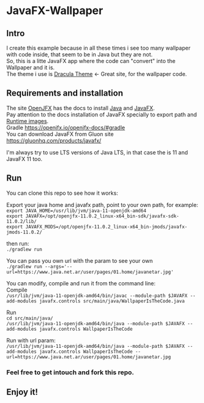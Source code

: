 # JavaFX-Wallpaper
## Intro 

I create this example because in all these times i see too many wallpaper with code inside, that seem to be in Java but they are not.  
So, this is a litte JavaFX app where the code can "convert" into the Wallpaper and it is.  
The theme i use is [Dracula Theme](https://draculatheme.com/) <- Great site, for the wallpaper code.   

## Requirements and installation
The site [OpenJFX](https://openjfx.io/)  has the docs to install [Java](https://openjfx.io/openjfx-docs/#install-java) and [JavaFX](https://openjfx.io/openjfx-docs/#install-javafx).  
Pay attention to the docs installation of JavaFX specially to export path and [Runtime images](https://openjfx.io/openjfx-docs/#modular).  
Gradle https://openjfx.io/openjfx-docs/#gradle  
You can download JavaFX from Gluon site https://gluonhq.com/products/javafx/


I'm always try to use LTS versions of Java LTS, in that case the is 11 and JavaFX 11 too.

## Run  
You can clone this repo to see how it works:  

Export your java home and javafx path, point to your own path, for example:  
`export JAVA_HOME=/usr/lib/jvm/java-11-openjdk-amd64`  
`export JAVAFX=/opt/openjfx-11.0.2_linux-x64_bin-sdk/javafx-sdk-11.0.2/lib/`  
`export JAVAFX_MODS=/opt/openjfx-11.0.2_linux-x64_bin-jmods/javafx-jmods-11.0.2/`  

then run:  
`./gradlew run`  

You can pass you own url with the param to see your own     
`./gradlew run --args='--url=https://www.java.net.ar/user/pages/01.home/javanetar.jpg'`  

You can modify, compile and run it from the command line:   
Compile  
`/usr/lib/jvm/java-11-openjdk-amd64/bin/javac --module-path $JAVAFX --add-modules javafx.controls src/main/java/WallpaperIsTheCode.java`

Run  
`cd src/main/java/`  
`/usr/lib/jvm/java-11-openjdk-amd64/bin/java --module-path $JAVAFX --add-modules javafx.controls WallpaperIsTheCode`   

Run with url param:  
`/usr/lib/jvm/java-11-openjdk-amd64/bin/java --module-path $JAVAFX --add-modules javafx.controls WallpaperIsTheCode --url=https://www.java.net.ar/user/pages/01.home/javanetar.jpg`  


### Feel free to get intouch and fork this repo.
## Enjoy it!